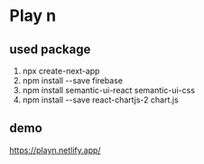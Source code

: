 # Play n

## used package
1. npx create-next-app
2. npm install --save firebase
3. npm install semantic-ui-react semantic-ui-css
4. npm install --save react-chartjs-2 chart.js

## demo
https://playn.netlify.app/
